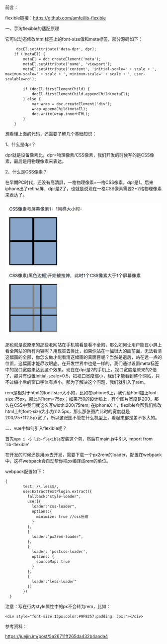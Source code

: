 前言：

flexible链接：https://github.com/amfe/lib-flexible

一、手淘flexible的适配原理

它可以动态修改html标签上的font-size值和meta标签，部分源码如下：

```
     docEl.setAttribute('data-dpr', dpr);
    if (!metaEl) {
        metaEl = doc.createElement('meta');
        metaEl.setAttribute('name', 'viewport');
        metaEl.setAttribute('content', 'initial-scale=' + scale + ', maximum-scale=' + scale + ', minimum-scale=' + scale + ', user-scalable=no');

        if (docEl.firstElementChild) {
            docEl.firstElementChild.appendChild(metaEl);
        } else {
            var wrap = doc.createElement('div');
            wrap.appendChild(metaEl);
            doc.write(wrap.innerHTML);
        }
    }
```

想看懂上面的代码，还需要了解几个基础知识：

1、什么是dpr？

dpr就是设备像素比，dpr=物理像素/CSS像素，我们开发的时候写的是CSS像素，最后是用物理像素来表达。

2、什么是CSS像素？

在早期PC时代，还没有高清屏，一格物理像素=一格CSS像素，dpr是1。后来iphone出了retina屏，dpr是2了，也就是说现在一格CSS像素需要2*2格物理像素来表达了。

![image-20181120173311239](assets/image-20181120173311239-2706391.png)

那也就是说原来的那些老网站在手机端看是看不全的，那么如何让用户能在小屏上看全网站的所有内容呢？用现实去类比，如果你站在一幅很大的画前面，无法看清这幅画的全部，你怎么做才能看清这幅画的真面目呢？当然是退后，站在远一点的位置，这幅画才能尽收眼底。在开发世界中也是一样的，我们通过设置meta标签中的视口宽度来达到这个效果。现在在dpr是2的手机上，视口宽度是原来的2倍了，那只有设置initial-scale=0.5，把视口宽度缩小，我们才能看到整个网站，只不过缩小后的窗口字体有点小，那为了解决这个问题，我们就引入了rem。

rem是相对于html的font-size大小的，比如在iphone6上，我们给html加上font-size:75px，那此时1rem=75px；如果750的设计稿上，有个图片宽度是200，那么在CSS中我们就这么写width:200/75rem; 在iphoneX上，flexible会帮我们修改html上的font-size大小为112.5px，那么那张图片此时的宽度就是200/75*112.5px宽了，所以这张图不管在什么机型上，看起来都是差不多大的。

二、vue中如何引入flexible呢？

首先`npm i -S lib-flexible`安装这个包，然后在main.js中引入 import from 'lib-flexible'

在开发的时候还是用px去开发，需要下载一个px2rem的loader，配置在webpack中，这样webpack会自动帮你把px编译成rem的单位。

webpack配置如下：

```
{
        test: /\.less$/,
        use:ExtractTextPlugin.extract({
          fallback:"style-loader",
          use:[{
            loader:"css-loader",
            options:{
              minimize: true //css压缩
            }
          },
          {
            loader:"px2rem-loader",
          },
          {
            loader: 'postcss-loader',
            options: {
              sourceMap: true
            }
          },
          {
            loader:"less-loader"
          }]
        })
  }
```

注意：写在行内style属性中的px不会转为rem，比如：

```
<div style="font-size:13px;color:#9F8257;padding: 3px;"></div>
```



参考资料：

https://juejin.im/post/5a26711ff265da432b4aada4

